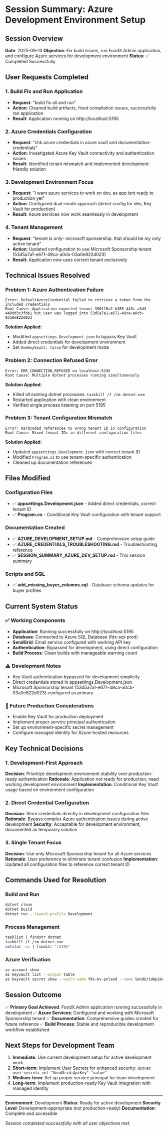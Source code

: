 # Session Summary: Azure Development Environment Setup

## Session Overview

**Date**: 2025-09-13
**Objective**: Fix build issues, run FoodX.Admin application, and configure Azure services for development environment
**Status**: ✅ Completed Successfully

## User Requests Completed

### 1. Build Fix and Run Application
- **Request**: "build fix all and run"
- **Action**: Cleaned build artifacts, fixed compilation issues, successfully ran application
- **Result**: Application running on http://localhost:5195

### 2. Azure Credentials Configuration
- **Request**: "chk azure credentials in azure vault and documentation- credentials"
- **Action**: Investigated Azure Key Vault connectivity and authentication issues
- **Result**: Identified tenant mismatch and implemented development-friendly solution

### 3. Development Environment Focus
- **Request**: "i want azure services to work on dev, as app isnt ready to production yet"
- **Action**: Configured dual-mode approach (direct config for dev, Key Vault for production)
- **Result**: Azure services now work seamlessly in development

### 4. Tenant Management
- **Request**: "tenant is only- microsoft sponsership. that should be my only active tenant"
- **Action**: Updated configuration to use Microsoft Sponsorship tenant (53d5a7a1-e671-49ca-a0cb-03a0e822d023)
- **Result**: Application now uses correct tenant exclusively

## Technical Issues Resolved

### Problem 1: Azure Authentication Failure
```
Error: DefaultAzureCredential failed to retrieve a token from the included credentials
Root Cause: Application expected tenant 350118a2-b385-443c-a3d3-440dd3c3fde1 but user was logged into 53d5a7a1-e671-49ca-a0cb-03a0e822d023
```

**Solution Applied**:
- Modified `appsettings.Development.json` to bypass Key Vault
- Added direct credentials for development environment
- Set `UseKeyVault: false` for development mode

### Problem 2: Connection Refused Error
```
Error: ERR_CONNECTION_REFUSED on localhost:5195
Root Cause: Multiple dotnet processes running simultaneously
```

**Solution Applied**:
- Killed all existing dotnet processes: `taskkill /f /im dotnet.exe`
- Restarted application with clean environment
- Verified single process listening on port 5195

### Problem 3: Tenant Configuration Mismatch
```
Error: Hardcoded references to wrong tenant ID in configuration
Root Cause: Mixed tenant IDs in different configuration files
```

**Solution Applied**:
- Updated `appsettings.Development.json` with correct tenant ID
- Modified `Program.cs` to use tenant-specific authentication
- Cleaned up documentation references

## Files Modified

### Configuration Files
- ✅ **appsettings.Development.json** - Added direct credentials, correct tenant ID
- ✅ **Program.cs** - Conditional Key Vault configuration with tenant support

### Documentation Created
- ✅ **AZURE_DEVELOPMENT_SETUP.md** - Comprehensive setup guide
- ✅ **AZURE_CREDENTIALS_TROUBLESHOOTING.md** - Troubleshooting reference
- ✅ **SESSION_SUMMARY_AZURE_DEV_SETUP.md** - This session summary

### Scripts and SQL
- ✅ **add_missing_buyer_columns.sql** - Database schema updates for buyer profiles

## Current System Status

### ✅ Working Components
- **Application**: Running successfully on http://localhost:5195
- **Database**: Connected to Azure SQL Database (fdx-sql-prod)
- **SendGrid**: Email service configured with working API key
- **Authentication**: Bypassed for development, using direct configuration
- **Build Process**: Clean builds with manageable warning count

### ⚠️ Development Notes
- Key Vault authentication bypassed for development simplicity
- Direct credentials stored in appsettings.Development.json
- Microsoft Sponsorship tenant (53d5a7a1-e671-49ca-a0cb-03a0e822d023) configured as primary

### 🔄 Future Production Considerations
- Enable Key Vault for production deployment
- Implement proper service principal authentication
- Set up environment-specific secret management
- Configure managed identity for Azure-hosted resources

## Key Technical Decisions

### 1. Development-First Approach
**Decision**: Prioritize development environment stability over production-ready authentication
**Rationale**: Application not ready for production, need working development environment
**Implementation**: Conditional Key Vault usage based on environment configuration

### 2. Direct Credential Configuration
**Decision**: Store credentials directly in development configuration files
**Rationale**: Bypass complex Azure authentication issues during active development
**Security**: Acceptable for development environment, documented as temporary solution

### 3. Single Tenant Focus
**Decision**: Use only Microsoft Sponsorship tenant for all Azure services
**Rationale**: User preference to eliminate tenant confusion
**Implementation**: Updated all configuration files to reference correct tenant ID

## Commands Used for Resolution

### Build and Run
```bash
dotnet clean
dotnet build
dotnet run --launch-profile Development
```

### Process Management
```bash
tasklist | findstr dotnet
taskkill /f /im dotnet.exe
netstat -an | findstr ":5195"
```

### Azure Verification
```bash
az account show
az keyvault list --output table
az keyvault secret show --vault-name fdx-kv-poland --name SendGridApiKey
```

## Session Outcome

✅ **Primary Goal Achieved**: FoodX.Admin application running successfully in development
✅ **Azure Services**: Configured and working with Microsoft Sponsorship tenant
✅ **Documentation**: Comprehensive guides created for future reference
✅ **Build Process**: Stable and reproducible development workflow established

## Next Steps for Development Team

1. **Immediate**: Use current development setup for active development work
2. **Short-term**: Implement User Secrets for enhanced security: `dotnet user-secrets set "SendGrid:ApiKey" "value"`
3. **Medium-term**: Set up proper service principal for team development
4. **Long-term**: Implement production-ready Key Vault integration with managed identity

---

**Environment**: Development
**Status**: Ready for active development
**Security Level**: Development-appropriate (not production-ready)
**Documentation**: Complete and accessible

*Session completed successfully with all user objectives met.*